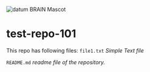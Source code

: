 
![datum BRAIN Mascot][logo]

[logo]: https://i.ytimg.com/vi/Sbcx2dLcXkM/maxresdefault.jpg "datum-BRAIN mascot"

# test-repo-101
 This repo has following files: 
`file1.txt`
_Simple Text file_

`README.md`
_readme file of the repository._

